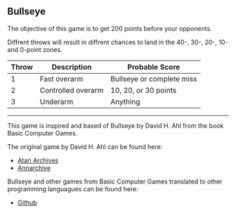 ## Bullseye

The objective of this game is to get 200 points before your opponents.

Diffrent throws will result in diffrent chances to land in the 40-, 30-, 20-, 10- and 0-point zones.

| Throw | Description        | Probable Score            |
|-------|--------------------|---------------------------|
| 1     | Fast overarm       | Bullseye or complete miss |
| 2     | Controlled overarm | 10, 20, or 30 points      |
| 3     | Underarm           | Anything                  |

---

This game is inspired and based of Bullseye by David H. Ahl from the book Basic Computer Games.

The original game by David H. Ahl can be found here:

- [Atari Archives](https://www.atariarchives.org/basicgames/showpage.php?page=34)
- [Annarchive](https://annarchive.com/files/Basic_Computer_Games_Microcomputer_Edition.pdf#page=49)

Bullseye and other games from Basic Computer Games translated to other programming languagues can be found here:

- [Github](https://github.com/coding-horror/basic-computer-games/tree/main/18_Bullseye)
